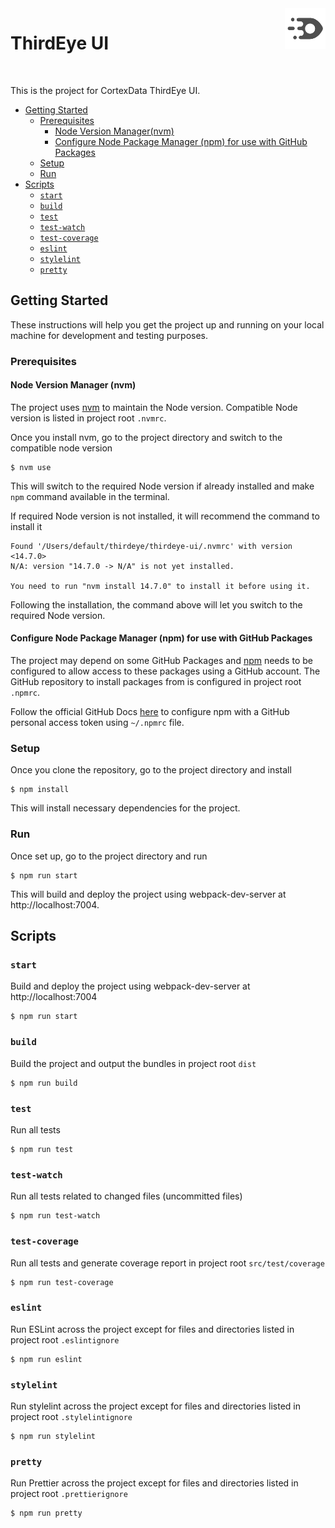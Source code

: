 <img align="right" width="65" height="65" src="./src/public/thirdeye-512x512.png">

# ThirdEye UI

<br/>

This is the project for CortexData ThirdEye UI.

-   [Getting Started](#getting-started)
    -   [Prerequisites](#prerequisites)
        -   [Node Version Manager(nvm)](#node-version-manager-(nvm))
        -   [Configure Node Package Manager (npm) for use with GitHub Packages](#configure-node-package-manager-(npm)-for-use-with-github-packages)
    -   [Setup](#setup)
    -   [Run](#run)
-   [Scripts](#scripts)
    -   [`start`](#start)
    -   [`build`](#build)
    -   [`test`](#test)
    -   [`test-watch`](#test-watch)
    -   [`test-coverage`](#test-coverage)
    -   [`eslint`](#eslint)
    -   [`stylelint`](#stylelint)
    -   [`pretty`](#pretty)

## Getting Started

These instructions will help you get the project up and running on your local machine for development and testing purposes.

### Prerequisites

#### Node Version Manager (nvm)

The project uses [nvm](https://github.com/nvm-sh/nvm) to maintain the Node version. Compatible Node version is listed in project root `.nvmrc`.

Once you install nvm, go to the project directory and switch to the compatible node version

```
$ nvm use
```

This will switch to the required Node version if already installed and make `npm` command available in the terminal.

If required Node version is not installed, it will recommend the command to install it

```
Found '/Users/default/thirdeye/thirdeye-ui/.nvmrc' with version <14.7.0>
N/A: version "14.7.0 -> N/A" is not yet installed.

You need to run "nvm install 14.7.0" to install it before using it.

```

Following the installation, the command above will let you switch to the required Node version.

#### Configure Node Package Manager (npm) for use with GitHub Packages

The project may depend on some GitHub Packages and [npm](https://www.npmjs.com) needs to be configured to allow access to these packages using a GitHub account. The GitHub repository to install packages from is configured in project root `.npmrc`.

Follow the official GitHub Docs [here](https://docs.github.com/en/free-pro-team@latest/packages/using-github-packages-with-your-projects-ecosystem/configuring-npm-for-use-with-github-packages#authenticating-with-a-personal-access-token) to configure npm with a GitHub personal access token using `~/.npmrc` file.

### Setup

Once you clone the repository, go to the project directory and install

```
$ npm install
```

This will install necessary dependencies for the project.

### Run

Once set up, go to the project directory and run

```
$ npm run start
```

This will build and deploy the project using webpack-dev-server at http://localhost:7004.

## Scripts

### `start`

Build and deploy the project using webpack-dev-server at http://localhost:7004

```
$ npm run start
```

### `build`

Build the project and output the bundles in project root `dist`

```
$ npm run build
```

### `test`

Run all tests

```
$ npm run test
```

### `test-watch`

Run all tests related to changed files (uncommitted files)

```
$ npm run test-watch
```

### `test-coverage`

Run all tests and generate coverage report in project root `src/test/coverage`

```
$ npm run test-coverage
```

### `eslint`

Run ESLint across the project except for files and directories listed in project root `.eslintignore`

```
$ npm run eslint
```

### `stylelint`

Run stylelint across the project except for files and directories listed in project root `.stylelintignore`

```
$ npm run stylelint
```

### `pretty`

Run Prettier across the project except for files and directories listed in project root `.prettierignore`

```
$ npm run pretty
```
